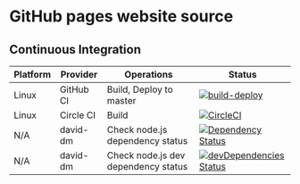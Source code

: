 # GitHub pages website source

## Continuous Integration

| Platform | Provider | Operations | Status |
|----------|----------|------------|--------|
| Linux | GitHub CI | Build, Deploy to master | [![build-deploy](https://github.com/manastalukdar/manastalukdar.github.io/workflows/build-deploy/badge.svg)](https://github.com/manastalukdar/manastalukdar.github.io/actions) |
| Linux | Circle CI | Build | [![CircleCI](https://circleci.com/gh/manastalukdar/manastalukdar.github.io/tree/source.svg?style=svg)](https://circleci.com/gh/manastalukdar/manastalukdar.github.io/tree/source) |
| N/A | david-dm | Check node.js dependency status | [![Dependency Status](https://david-dm.org/manastalukdar/manastalukdar.github.io.svg)](https://david-dm.org/manastalukdar/manastalukdar.github.io?path=website) |
| N/A | david-dm | Check node.js dev dependency status | [![devDependencies Status](https://david-dm.org/manastalukdar/manastalukdar.github.io/dev-status.svg?path=website)](https://david-dm.org/manastalukdar/manastalukdar.github.io?path=website&type=dev) |
